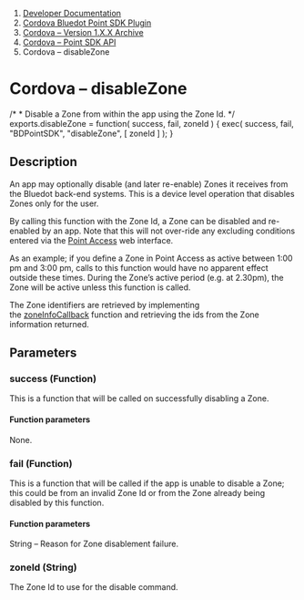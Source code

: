 1.  [Developer Documentation](https://docs.bluedot.io)
2.  [Cordova Bluedot Point SDK Plugin](https://docs.bluedot.io/cordova-bluedot-plug-in/)
3.  [Cordova – Version 1.X.X Archive](https://docs.bluedot.io/cordova-bluedot-plug-in/cordova-version-1-x-x-archive/)
4.  [Cordova – Point SDK API](https://docs.bluedot.io/cordova-bluedot-plug-in/cordova-version-1-x-x-archive/cordova-point-sdk-api/)
5.  Cordova – disableZone

Cordova – disableZone
=====================

/\*
 \*  Disable a Zone from within the app using the Zone Id.
 \*/
exports.disableZone \= function( success, fail, zoneId )
{
    exec( success, fail, "BDPointSDK", "disableZone", \[ zoneId \] );
}

Description
-----------

An app may optionally disable (and later re-enable) Zones it receives from the Bluedot back-end systems. This is a device level operation that disables Zones only for the user.

By calling this function with the Zone Id, a Zone can be disabled and re-enabled by an app. Note that this will not over-ride any excluding conditions entered via the [Point Access](/point-access-web-ui/) web interface.

As an example; if you define a Zone in Point Access as active between 1:00 pm and 3:00 pm, calls to this function would have no apparent effect outside these times. During the Zone’s active period (e.g. at 2.30pm), the Zone will be active unless this function is called.

The Zone identifiers are retrieved by implementing the [zoneInfoCallback](/cordova-bluedot-plug-in/cordova-point-sdk-api/cordova-zoneinfocallback/) function and retrieving the ids from the Zone information returned.

Parameters
----------

### success (Function)

This is a function that will be called on successfully disabling a Zone.

#### Function parameters

None.

### fail (Function)

This is a function that will be called if the app is unable to disable a Zone; this could be from an invalid Zone Id or from the Zone already being disabled by this function.

#### Function parameters

String – Reason for Zone disablement failure.

### zoneId (String)

The Zone Id to use for the disable command.